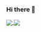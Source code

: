 ### Hi there 👋

<a href="https://github.com/q-Amyr-p">
  <img align="center" src="https://github-readme-stats.vercel.app/api?username=q-Amyr-p&show_icons=true&count_private=true&include_all_commits=true&theme=dark" />
</a>

<a href="https://github.com/q-Amyr-p">
 <img align="center" src="https://github-readme-stats.vercel.app/api/top-langs/?username=q-Amyr-p" />
</a>
